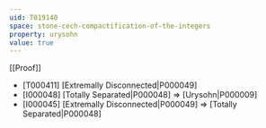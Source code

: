 ```yaml
---
uid: T019140
space: stone-cech-compactification-of-the-integers
property: urysohn
value: true
---
```

[[Proof]]

* [T000411] [Extremally Disconnected|P000049]
* [I000048] [Totally Separated|P000048] => [Urysohn|P000009]
* [I000045] [Extremally Disconnected|P000049] => [Totally Separated|P000048]

